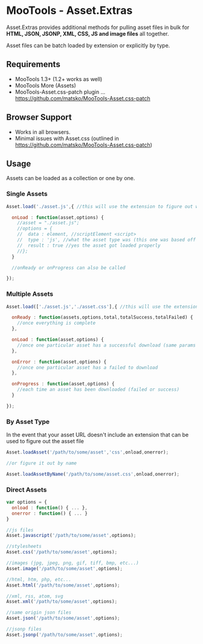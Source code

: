 # MooTools - Asset.Extras

Asset.Extras provides additional methods for pulling asset files in bulk for **HTML, JSON, JSONP, XML, CSS, JS and image files** all together.

Asset files can be batch loaded by extension or explicitly by type.

## Requirements

- MooTools 1.3+ (1.2+ works as well)
- MooTools More (Assets)
- MooTools-Asset.css-patch plugin ... https://github.com/matsko/MooTools-Asset.css-patch

## Browser Support

- Works in all browsers.
- Minimal issues with Asset.css (outlined in https://github.com/matsko/MooTools-Asset.css-patch)

## Usage

Assets can be loaded as a collection or one by one.

### Single Assets

```javascript
Asset.load('./asset.js',{ //this will use the extension to figure out what asset to download

  onLoad : function(asset,options) {
    //asset = "./asset.js";
    //options = {
    //  data : element, //scriptElement <script>
    //  type : 'js', //what the asset type was (this one was based off the extension)
    //  result : true //yes the asset got loaded properly
    //};
  }

  //onReady or onProgress can also be called

});
```

### Multiple Assets

```javascript
Asset.load(['./asset.js','./asset.css'],{ //this will use the extensions to figure out what assets to download

  onReady : function(assets,options,total,totalSuccess,totalFailed) {
    //once everything is complete
  },

  onLoad : function(asset,options) {
    //once one particular asset has a successful download (same params in the example before)
  },

  onError : function(asset,options) {
    //once one particular asset has a failed to download
  },

  onProgress : function(asset,options) {
    //each time an asset has been downloaded (failed or success)
  }

});
```

### By Asset Type

In the event that your asset URL doesn't include an extension that can be used to figure out the asset file

```javascript
Asset.loadAsset('/path/to/some/asset','css',onload,onerror);

//or figure it out by name

Asset.loadAssetByName('/path/to/some/asset.css',onload,onerror);
```

### Direct Assets

```javascript
var options = {
  onload : function() { ... },
  onerror : function() { ... }
}

//js files
Asset.javascript('/path/to/some/asset',options);

//stylesheets
Asset.css('/path/to/some/asset',options);

//images (jpg, jpeg, png, gif, tiff, bmp, etc...)
Asset.image('/path/to/some/asset',options);

//html, htm, php, etc...
Asset.html('/path/to/some/asset',options);

//xml, rss, atom, svg
Asset.xml('/path/to/some/asset',options);

//same origin json files
Asset.json('/path/to/some/asset',options);

//jsonp files
Asset.jsonp('/path/to/some/asset',options);
```
